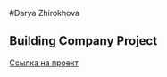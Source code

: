 #Darya Zhirokhova
## Building Company Project
[Ссылка на проект](https://daryarockh.github.io/Building-company.github.io/ "Building Company Site")
